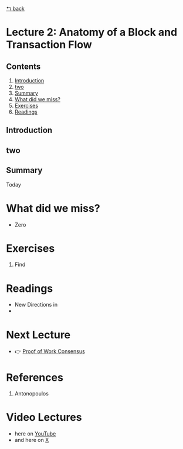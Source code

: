 [↰ back](../../..)
# Lecture 2: Anatomy of a Block and Transaction Flow
## Contents
1. [Introduction](#introduction)
2. [two](#)
7. [Summary](#summary)
8. [What did we miss?](#what-did-we-miss)
9. [Exercises](#exercises)
10. [Readings](#readings)

## Introduction

## two

## Summary
Today 

# What did we miss?
* Zero

# Exercises
1. Find 

# Readings
* New Directions in
* 
# Next Lecture
* :point_right: [Proof of Work Consensus](04-pow.md)

# References
1. Antonopoulos

# Video Lectures
* here on [YouTube]()
* and here on [X]()
